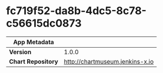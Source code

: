 # fc719f52-da8b-4dc5-8c78-c56615dc0873

|App Metadata||
|---|---|
| **Version** | 1.0.0 |
| **Chart Repository** | http://chartmuseum.jenkins-x.io |
